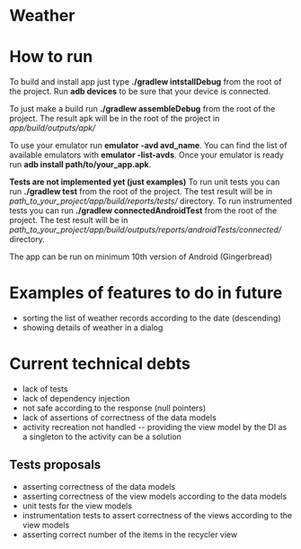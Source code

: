 # Weather

# How to run

To build and install app just type **./gradlew intstallDebug** from the root of the project. Run **adb devices** to be sure that your device is connected.

To just make a build run **./gradlew assembleDebug** from the root of the project. The result apk will be in the root of the project in *app/build/outputs/apk/*

To use your emulator run **emulator -avd avd_name**. You can find the list of available emulators with **emulator -list-avds**. Once your emulator is ready run **adb install path/to/your_app.apk**.

**Tests are not implemented yet (just examples)**
To run unit tests you can run **./gradlew test** from the root of the project. The test result will be in *path_to_your_project/app/build/reports/tests/* directory.
To run instrumented tests you can run **./gradlew connectedAndroidTest** from the root of the project. The test result will be in *path_to_your_project/app/build/outputs/reports/androidTests/connected/* directory.

The app can be run on minimum 10th version of Android (Gingerbread)

# Examples of features to do in future

- sorting the list of weather records according to the date (descending)
- showing details of weather in a dialog

# Current technical debts

- lack of tests
- lack of dependency injection
- not safe according to the response (null pointers)
- lack of assertions of correctness of the data models
- activity recreation not handled
-- providing the view model by the DI as a singleton to the activity can be a solution

## Tests proposals

- asserting correctness of the data models
- asserting correctness of the view models according to the data models
- unit tests for the view models
- instrumentation tests to assert correctness of the views according to the view models
- asserting correct number of the items in the recycler view
